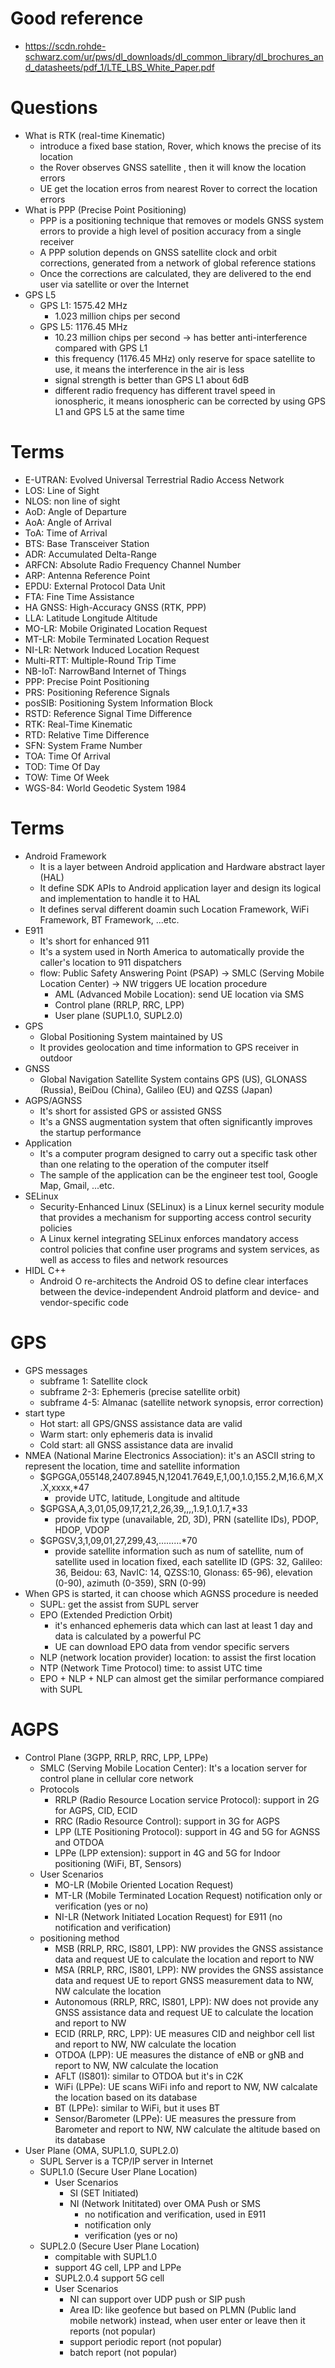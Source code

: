 # Good reference
- https://scdn.rohde-schwarz.com/ur/pws/dl_downloads/dl_common_library/dl_brochures_and_datasheets/pdf_1/LTE_LBS_White_Paper.pdf

# Questions
* What is RTK (real-time Kinematic)
  * introduce a fixed base station, Rover, which knows the precise of its location
  * the Rover observes GNSS satellite , then it will know the location errors
  * UE get the location erros from nearest Rover to correct the location errors
* What is PPP (Precise Point Positioning)
  * PPP is a positioning technique that removes or models GNSS system errors to provide a high level of position accuracy from a single receiver
  * A PPP solution depends on GNSS satellite clock and orbit corrections, generated from a network of global reference stations
  * Once the corrections are calculated, they are delivered to the end user via satellite or over the Internet
* GPS L5
  * GPS L1: 1575.42 MHz
    * 1.023 million chips per second
  * GPS L5: 1176.45 MHz
    * 10.23 million chips per second -> has better anti-interference compared with GPS L1
    * this frequency (1176.45 MHz) only reserve for space satellite to use, it means the interference in the air is less
    * signal strength is better than GPS L1 about 6dB
    * different radio frequency has different travel speed in ionospheric, it means ionospheric can be corrected by using GPS L1 and GPS L5 at the same time

# Terms
* E-UTRAN: Evolved Universal Terrestrial Radio Access Network
* LOS: Line of Sight
* NLOS: non line of sight
* AoD: Angle of Departure
* AoA: Angle of Arrival
* ToA: Time of Arrival
* BTS: Base Transceiver Station
* ADR: Accumulated Delta-Range
* ARFCN: Absolute Radio Frequency Channel Number
* ARP: Antenna Reference Point
* EPDU: External Protocol Data Unit
* FTA: Fine Time Assistance
* HA GNSS: High-Accuracy GNSS (RTK, PPP)
* LLA: Latitude Longitude Altitude
* MO-LR: Mobile Originated Location Request
* MT-LR: Mobile Terminated Location Request
* NI-LR: Network Induced Location Request
* Multi-RTT: Multiple-Round Trip Time
* NB-IoT: NarrowBand Internet of Things
* PPP: Precise Point Positioning
* PRS: Positioning Reference Signals
* posSIB: Positioning System Information Block
* RSTD: Reference Signal Time Difference
* RTK: Real-Time Kinematic
* RTD: Relative Time Difference
* SFN: System Frame Number 
* TOA: Time Of Arrival
* TOD: Time Of Day
* TOW: Time Of Week
* WGS-84: World Geodetic System 1984

# Terms
- Android Framework
  - It is a layer between Android application and Hardware abstract layer (HAL)
  - It define SDK APIs to Android application layer and design its logical and implementation to handle it to HAL
  - It defines serval different doamin such Location Framework, WiFi Framework, BT Framework, ...etc.
- E911
  - It's short for enhanced 911
  - It's a system used in North America to automatically provide the caller's location to 911 dispatchers
  - flow: Public Safety Answering Point (PSAP) -> SMLC (Serving Mobile Location Center) -> NW triggers UE location procedure
    - AML (Advanced Mobile Location): send UE location via SMS
    - Control plane (RRLP, RRC, LPP)
    - User plane (SUPL1.0, SUPL2.0)
- GPS
  - Global Positioning System maintained by US
  - It provides geolocation and time information to GPS receiver in outdoor
- GNSS
  - Global Navigation Satellite System contains GPS (US), GLONASS (Russia), BeiDou (China), Galileo (EU) and QZSS (Japan)
- AGPS/AGNSS
  - It's short for assisted GPS or assisted GNSS
  - It's a GNSS augmentation system that often significantly improves the startup performance
- Application
  - It's a computer program designed to carry out a specific task other than one relating to the operation of the computer itself
  - The sample of the application can be the engineer test tool, Google Map, Gmail, ...etc.
- SELinux
  - Security-Enhanced Linux (SELinux) is a Linux kernel security module that provides a mechanism for supporting access control security policies
  - A Linux kernel integrating SELinux enforces mandatory access control policies that confine user programs and system services, as well as access to files and network resources
- HIDL C++
  - Android O re-architects the Android OS to define clear interfaces between the device-independent Android platform and device- and vendor-specific code


# GPS
- GPS messages
  - subframe 1: Satellite clock
  - subframe 2-3: Ephemeris (precise satellite orbit)
  - subframe 4-5: Almanac (satellite network synopsis, error correction)
- start type
  - Hot start: all GPS/GNSS assistance data are valid
  - Warm start: only ephemeris data is invalid
  - Cold start: all GNSS assistance data are invalid
- NMEA (National Marine Electronics Association): it's an ASCII string to represent the location, time and satellite information
  - $GPGGA,055148,2407.8945,N,12041.7649,E,1,00,1.0,155.2,M,16.6,M,X.X,xxxx,*47
    - provide UTC, latitude, Longitude and altitude 
  - $GPGSA,A,3,01,05,09,17,21,2,26,39,,,,1.9,1.0,1.7,*33
    - provide fix type (unavailable, 2D, 3D),  PRN (satellite IDs),  PDOP, HDOP, VDOP
  - $GPGSV,3,1,09,01,27,299,43,………*70
    - provide satellite information such as num of satellite, num of satellite used in location fixed, each satellite ID (GPS: 32, Galileo: 36, Beidou: 63, NavIC: 14, QZSS:10, Glonass: 65-96), elevation (0-90), azimuth (0-359), SRN (0-99)
- When GPS is started, it can choose which AGNSS procedure is needed
  - SUPL: get the assist from SUPL server
  - EPO (Extended Prediction Orbit)
    - it's enhanced ephemeris data which can last at least 1 day and data is calculated by a powerful PC
    - UE can download EPO data from vendor specific servers
  - NLP (network location provider) location: to assist the first location
  - NTP (Network Time Protocol) time: to assist UTC time
  - EPO + NLP + NLP can almost get the similar performance compiared with SUPL

# AGPS
- Control Plane (3GPP, RRLP, RRC, LPP, LPPe)
  - SMLC (Serving Mobile Location Center): It's a location server for control plane in cellular core network
  - Protocols
    - RRLP (Radio Resource Location service Protocol): support in 2G for AGPS, CID, ECID
    - RRC (Radio Resource Control): support in 3G for AGPS
    - LPP (LTE Positioning Protocol): support in 4G and 5G for AGNSS and OTDOA
    - LPPe (LPP extension): support in 4G and 5G for Indoor positioning (WiFi, BT, Sensors)
  - User Scenarios
    - MO-LR (Mobile Oriented Location Request)
    - MT-LR (Mobile Terminated Location Request) notification only or verification (yes or no)
    - NI-LR (Network Initiated Location Request) for E911 (no notification and verification)
  - positioning method
    - MSB (RRLP, RRC, IS801, LPP): NW provides the GNSS assistance data and request UE to calculate the location and report to NW
    - MSA (RRLP, RRC, IS801, LPP): NW provides the GNSS assistance data and request UE to report GNSS measurement data to NW, NW calculate the location
    - Autonomous (RRLP, RRC, IS801, LPP): NW does not provide any GNSS assistance data and request UE to calculate the location and report to NW
    - ECID (RRLP, RRC, LPP): UE measures CID and neighbor cell list and report to NW, NW calculate the location
    - OTDOA (LPP): UE measures the distance of eNB or gNB and report to NW, NW calculate the location
    - AFLT (IS801): similar to OTDOA but it's in C2K
    - WiFi (LPPe): UE scans WiFi info and report to NW, NW calcalate the location based on its database
    - BT (LPPe): similar to WiFi, but it uses BT
    - Sensor/Barometer (LPPe): UE measures the pressure from Barometer and report to NW, NW calculate the altitude based on its database
- User Plane (OMA, SUPL1.0, SUPL2.0)
  - SUPL Server is a TCP/IP server in Internet
  - SUPL1.0 (Secure User Plane Location)
    - User Scenarios
      - SI (SET Initiated)
      - NI (Network Inititated) over OMA Push or SMS
        - no notification and verification, used in E911
        - notification only
        - verification (yes or no)
  - SUPL2.0 (Secure User Plane Location)
    - compitable with SUPL1.0
    - support 4G cell, LPP and LPPe
    - SUPL2.0.4 support 5G cell
    - User Scenarios
      - NI can support over UDP push or SIP push
      - Area ID: like geofence but based on PLMN (Public land mobile network) instead, when user enter or leave then it reports (not popular)
      - support periodic report (not popular)
      - batch report (not popular)
    
